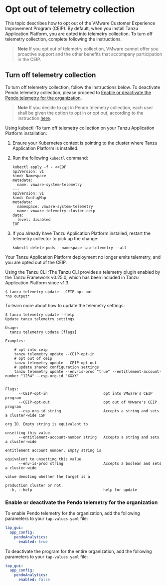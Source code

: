 # Opt out of telemetry collection

This topic describes how to opt out of the VMware Customer Experience Improvement Program (CEIP).
By default, when you install Tanzu Application Platform, you are opted into telemetry collection.
To turn off telemetry collection, complete following the instructions.

>**Note** If you opt out of telemetry collection, VMware cannot offer you proactive support
and the other benefits that accompany participation in the CEIP.

## <a id="turn-off"></a> Turn off telemetry collection

To turn off telemetry collection, follow the instructions below. To deactivate Pendo telemetry collection, please proceed to [Enable or deactivate the Pendo telemetry for the organization](../docs-tap/opting-out-telemetry.hbs.md#enable-or-deactivate-the-pendo-telemetry-for-the-organization).

>**Note** If you decide to opt in Pendo telemetry collection, each user shall be given the option to opt in or opt out, according to the instruction [here](../docs-tap/tap-portal-telemetry.hbs.md).

Using kubectl
:To turn off telemetry collection on your Tanzu Application Platform installation:

1. Ensure your Kubernetes context is pointing to the cluster where Tanzu Application Platform is installed.

2. Run the following `kubectl` command:

    ```console
    kubectl apply -f - <<EOF
    apiVersion: v1
    kind: Namespace
    metadata:
      name: vmware-system-telemetry
    ---
    apiVersion: v1
    kind: ConfigMap
    metadata:
      namespace: vmware-system-telemetry
      name: vmware-telemetry-cluster-ceip
    data:
      level: disabled
    EOF
    ```

3. If you already have Tanzu Application Platform installed, restart the telemetry collector to pick up the change:

    ```console
    kubectl delete pods --namespace tap-telemetry --all
    ```

Your Tanzu Application Platform deployment no longer emits telemetry, and you are opted out of the CEIP.

Using the Tanzu CLI
:The Tanzu CLI provides a telemetry plugin enabled by the Tanzu Framework v0.25.0, which has been included in Tanzu Application Platform since v1.3.

```console
$ tanzu telemetry update --CEIP-opt-out
*no output*
```

To learn more about how to update the telemetry settings:

```concole
$ tanzu telemetry update --help
Update tanzu telemetry settings

Usage:
  tanzu telemetry update [flags]

Examples:

    # opt into ceip
    tanzu telemetry update --CEIP-opt-in
    # opt out of ceip
    tanzu telemetry update --CEIP-opt-out
    # update shared configuration settings
    tanzu telemetry update --env-is-prod "true" --entitlement-account-number "1234" --csp-org-id "XXXX"


Flags:
      --CEIP-opt-in                         opt into VMware's CEIP program
      --CEIP-opt-out                        opt out of VMware's CEIP program
      --csp-org-id string                   Accepts a string and sets a cluster-wide CSP
                                                                            org ID. Empty string is equivalent to
                                                                            unsetting this value.
      --entitlement-account-number string   Accepts a string and sets a cluster-wide
                                                                            entitlement account number. Empty string is
                                                                            equivalent to unsetting this value
      --env-is-prod string                  Accepts a boolean and sets a cluster-wide
                                                                            value denoting whether the target is a
                                                                            production cluster or not.
  -h, --help                                help for update
```

### <a id="nbl-or-dsbl-pendo-for-org"></a> Enable or deactivate the Pendo telemetry for the organization

To enable Pendo telemetry for the organization, add the following parameters to your `tap-values.yaml` file:

```yaml
tap_gui:
  app_config:
    pendoAnalytics:
      enabled: true
```

To deactivate the program for the entire organization, add the following parameters to your
`tap-values.yaml` file:

```yaml
tap_gui:
  app_config:
    pendoAnalytics:
      enabled: false
```
